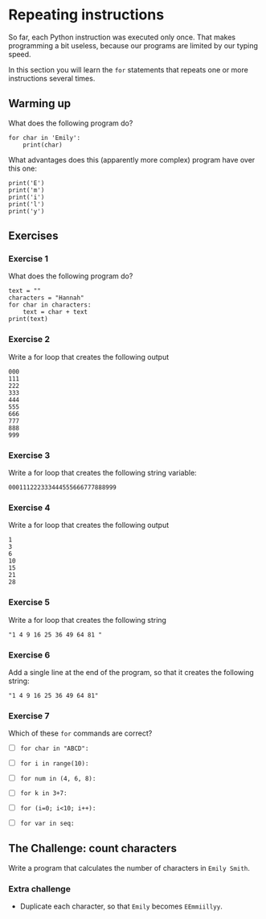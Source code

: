 # Repeating instructions

So far, each Python instruction was executed only once. That makes programming a bit useless, because our programs are limited by our typing speed.

In this section you will learn the `for` statements that repeats one or more instructions several times.


## Warming up

What does the following program do?

    for char in 'Emily':
        print(char)

What advantages does this (apparently more complex) program have over this one:

    print('E')
    print('m')
    print('i')
    print('l')
    print('y')

## Exercises

### Exercise 1

What does the following program do?

    text = ""
    characters = "Hannah"
    for char in characters:
        text = char + text
    print(text)

### Exercise 2

Write a for loop that creates the following output

    000
    111
    222
    333
    444
    555
    666
    777
    888
    999

### Exercise 3

Write a for loop that creates the following string variable:

    000111222333444555666777888999

### Exercise 4

Write a for loop that creates the following output

    1
    3
    6
    10
    15
    21
    28

### Exercise 5

Write a for loop that creates the following string

    "1 4 9 16 25 36 49 64 81 "

### Exercise 6

Add a single line at the end of the program, so that it creates the following string:

    "1 4 9 16 25 36 49 64 81"

### Exercise 7

Which of these `for` commands are correct?

- [ ] `for char in "ABCD":`
- [ ] `for i in range(10):`
- [ ] `for num in (4, 6, 8):`
- [ ] `for k in 3+7:`
- [ ] `for (i=0; i<10; i++):`
- [ ] `for var in seq:`


## The Challenge: count characters

Write a program that calculates the number of characters in `Emily Smith`.

### Extra challenge

* Duplicate each character, so that `Emily` becomes `EEmmiillyy`.
